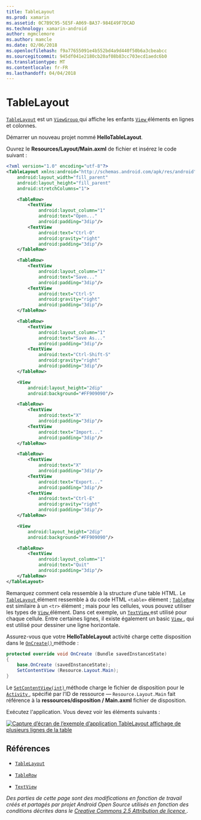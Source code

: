 ```yaml
---
title: TableLayout
ms.prod: xamarin
ms.assetid: 0C7B9C95-5E5F-A069-BA37-984E49F7DCAD
ms.technology: xamarin-android
author: mgmclemore
ms.author: mamcle
ms.date: 02/06/2018
ms.openlocfilehash: f9a77655091e4b552bd4a9d440f50b6a3cbeabcc
ms.sourcegitcommit: 945df041e2180cb20af08b83cc703ecd1aedc6b0
ms.translationtype: MT
ms.contentlocale: fr-FR
ms.lasthandoff: 04/04/2018
---
```

# <a name="tablelayout"></a>TableLayout

[`TableLayout`](https://developer.xamarin.com/api/type/Android.Widget.TableLayout/) est un [ `ViewGroup` ](https://developer.xamarin.com/api/type/Android.Views.ViewGroup/) qui affiche les enfants [ `View` ](https://developer.xamarin.com/api/type/Android.Views.View/) éléments en lignes et colonnes.

Démarrer un nouveau projet nommé **HelloTableLayout**.

Ouvrez le **Resources/Layout/Main.axml** de fichier et insérez le code suivant :

```xml
<?xml version="1.0" encoding="utf-8"?>
<TableLayout xmlns:android="http://schemas.android.com/apk/res/android"
    android:layout_width="fill_parent"
    android:layout_height="fill_parent"
    android:stretchColumns="1">

    <TableRow>
        <TextView
            android:layout_column="1"
            android:text="Open..."
            android:padding="3dip"/>
        <TextView
            android:text="Ctrl-O"
            android:gravity="right"
            android:padding="3dip"/>
    </TableRow>

    <TableRow>
        <TextView
            android:layout_column="1"
            android:text="Save..."
            android:padding="3dip"/>
        <TextView
            android:text="Ctrl-S"
            android:gravity="right"
            android:padding="3dip"/>
    </TableRow>

    <TableRow>
        <TextView
            android:layout_column="1"
            android:text="Save As..."
            android:padding="3dip"/>
        <TextView
            android:text="Ctrl-Shift-S"
            android:gravity="right"
            android:padding="3dip"/>
    </TableRow>

    <View
        android:layout_height="2dip"
        android:background="#FF909090"/>

    <TableRow>
        <TextView
            android:text="X"
            android:padding="3dip"/>
        <TextView
            android:text="Import..."
            android:padding="3dip"/>
    </TableRow>

    <TableRow>
        <TextView
            android:text="X"
            android:padding="3dip"/>
        <TextView
            android:text="Export..."
            android:padding="3dip"/>
        <TextView
            android:text="Ctrl-E"
            android:gravity="right"
            android:padding="3dip"/>
    </TableRow>

    <View
        android:layout_height="2dip"
        android:background="#FF909090"/>

    <TableRow>
        <TextView
            android:layout_column="1"
            android:text="Quit"
            android:padding="3dip"/>
    </TableRow>
</TableLayout>
```

Remarquez comment cela ressemble à la structure d’une table HTML. Le [ `TableLayout` ](https://developer.xamarin.com/api/type/Android.Widget.TableLayout/) élément ressemble à du code HTML `<table>` élément ; [ `TableRow` ](https://developer.xamarin.com/api/type/Android.Widget.TableRow/) est similaire à un `<tr>` élément ; mais pour les cellules, vous pouvez utiliser les types de [ `View` ](https://developer.xamarin.com/api/type/Android.Views.View/) élément. Dans cet exemple, un [ `TextView` ](https://developer.xamarin.com/api/type/Android.Widget.TextView/) est utilisé pour chaque cellule. Entre certaines lignes, il existe également un basic [ `View` ](https://developer.xamarin.com/api/type/Android.Views.View/), qui est utilisé pour dessiner une ligne horizontale.

Assurez-vous que votre **HelloTableLayout** activité charge cette disposition dans le [ `OnCreate()` ](https://developer.xamarin.com/api/member/Android.App.Activity.OnCreate/p/Android.OS.Bundle/) méthode :

```csharp
protected override void OnCreate (Bundle savedInstanceState)
{
    base.OnCreate (savedInstanceState);
    SetContentView (Resource.Layout.Main);
}
```

Le [ `SetContentView(int)` ](https://developer.xamarin.com/api/member/Android.App.Activity.SetContentView/(System.Int32)) méthode charge le fichier de disposition pour le [ `Activity` ](https://developer.xamarin.com/api/type/Android.App.Activity/), spécifié par l’ID de ressource &mdash; `Resource.Layout.Main` fait référence à la **ressources/disposition / Main.axml** fichier de disposition.

Exécutez l'application. Vous devez voir les éléments suivants :

[![Capture d’écran de l’exemple d’application TableLayout affichage de plusieurs lignes de la table](table-layout-images/helloviews3.png)](table-layout-images/helloviews3.png#lightbox)



## <a name="references"></a>Références

-   [`TableLayout`](https://developer.xamarin.com/api/type/Android.Widget.TableLayout/) 

-   [`TableRow`](https://developer.xamarin.com/api/type/Android.Widget.TableRow/) 

-   [`TextView`](https://developer.xamarin.com/api/type/Android.Widget.TextView/) 

*Des parties de cette page sont des modifications en fonction de travail créés et partagés par projet Android Open Source utilisés en fonction des conditions décrites dans le*
[*Creative Commons 2.5 Attribution de licence* ](http://creativecommons.org/licenses/by/2.5/).
